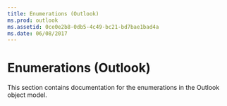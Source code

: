 ```yaml
---
title: Enumerations (Outlook)
ms.prod: outlook
ms.assetid: 0ce0e2b8-0db5-4c49-bc21-bd7bae1bad4a
ms.date: 06/08/2017
---
```



# Enumerations (Outlook)
This section contains documentation for the enumerations in the Outlook object model.

